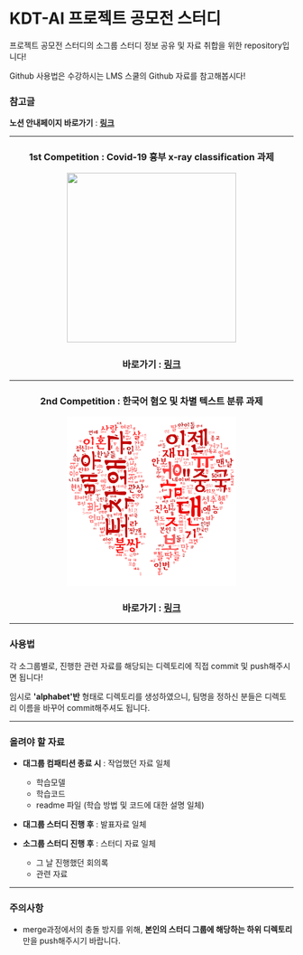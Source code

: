 # KDT-AI 프로젝트 공모전 스터디

프로젝트 공모전 스터디의 소그룹 스터디 정보 공유 및 자료 취합을 위한 repository입니다!

Github 사용법은 수강하시는 LMS 스쿨의 Github 자료를 참고해봅시다!


### 참고글

**노션 안내페이지 바로가기** : [**링크**](https://alike-blade-14a.notion.site/0d3090d710bf49a09af1c4a20ebe4aaa)

---

<h3><p align="center"> 1st Competition : Covid-19 흉부 x-ray classification 과제 </p>
  
<p align="center"><img src="image_003.png" height="300px" width="300px"></p>

<h3><p align="center"> 바로가기 : <a href="https://www.kaggle.com/competitions/kdtai-1/">링크</a></p></h3>

 
---

<h3><p align="center"> 2nd Competition : 한국어 혐오 및 차별 텍스트 분류 과제 </p></h3>

<p align="center"><img src="final_image.png" height="300px" width="300px"></p>

<h3><p align="center"> 바로가기 : <a href="https://www.kaggle.com/competitions/kdtai-2/">링크</a></p></h3>

---

### 사용법

각 소그룹별로, 진행한 관련 자료를 해당되는 디렉토리에 직접 commit 및 push해주시면 됩니다!

임시로 **'alphabet'반** 형태로 디렉토리를 생성하였으니, 팀명을 정하신 분들은 디렉토리 이름을 바꾸어 commit해주셔도 됩니다.

---

### 올려야 할 자료

- **대그룹 컴패티션 종료 시** : 작업했던 자료 일체
  - 학습모델
  - 학습코드
  - readme 파일 (학습 방법 및 코드에 대한 설명 일체)
  
- **대그룹 스터디 진행 후** : 발표자료 일체
- **소그룹 스터디 진행 후** : 스터디 자료 일체
  - 그 날 진행했던 회의록
  - 관련 자료

---

### 주의사항

- merge과정에서의 충돌 방지를 위해, **본인의 스터디 그룹에 해당하는 하위 디렉토리**만을 push해주시기 바랍니다.

